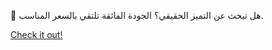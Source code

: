 🚀 هل تبحث عن التميز الحقيقي؟ الجودة الفائقة تلتقي بالسعر المناسب.

[Check it out!](https://www.facebook.com/share/17TW2PL6Tj/)